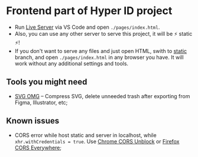# Frontend part of Hyper ID project

- Run [Live Server](https://marketplace.visualstudio.com/items?itemName=ritwickdey.LiveServer) via VS Code and open `./pages/index.html`.
- Also, you can use any other server to serve this project, it will be ⚡️ static ⚡️!
- If you don't want to serve any files and just open HTML, swith to [static](https://github.com/katokdoescode/hyper-id-frontend/tree/static) branch, and open `./pages/index.html` in any browser you have. It will work without any additional settings and tools.

## Tools you might need

- [SVG OMG](https://jakearchibald.github.io/svgomg/) – Compress SVG, delete unneeded trash after exporting from Figma, Illustrator, etc;

## Known issues

- CORS error while host static and server in localhost, while `xhr.withCredentials = true`. Use [Chrome CORS Unblock](https://chrome.google.com/webstore/detail/cors-unblock/lfhmikememgdcahcdlaciloancbhjino) or [Firefox CORS Everywhere](https://addons.mozilla.org/en-US/firefox/addon/cors-everywhere/);
